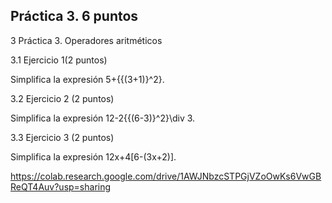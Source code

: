 ## Práctica 3. 6 puntos
3 Práctica 3. Operadores aritméticos

3.1 Ejercicio 1(2 puntos)

Simplifica la expresión 5+{{(3+1)}^2}.


3.2 Ejercicio 2 (2 puntos)

Simplifica la expresión 12-2{{(6-3)}^2}\div 3.


3.3 Ejercicio 3 (2 puntos)

Simplifica la expresión 12x+4[6-(3x+2)].



https://colab.research.google.com/drive/1AWJNbzcSTPGjVZoOwKs6VwGBReQT4Auv?usp=sharing

